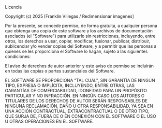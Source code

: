 Licencia

Copyright (c) 2025 [Franklin Villegas / Redimensionar imagenes]

Por la presente, se concede permiso, de forma gratuita, a cualquier persona 
que obtenga una copia de este software y los archivos de documentación asociados (el "Software")
 para utilizarlo sin restricciones, incluyendo, entre otros, los derechos a usar, copiar, modificar, 
fusionar, publicar, distribuir, sublicenciar y/o vender copias del Software, y a 
permitir que las personas a quienes se les proporciona el Software lo hagan, sujeto a las siguientes condiciones:

El aviso de derechos de autor anterior y este aviso de permiso se incluirán en todas las copias o partes 
sustanciales del Software.

EL SOFTWARE SE PROPORCIONA "TAL CUAL", SIN GARANTÍA DE NINGÚN TIPO, EXPRESA O IMPLÍCITA, INCLUYENDO, ENTRE OTRAS, 
LAS GARANTÍAS DE COMERCIABILIDAD, IDONEIDAD PARA UN PROPÓSITO PARTICULAR Y NO INFRACCIÓN. EN NINGÚN CASO LOS AUTORES 
O TITULARES DE LOS DERECHOS DE AUTOR SERÁN RESPONSABLES DE NINGUNA RECLAMACIÓN, DAÑO U OTRA RESPONSABILIDAD, 
YA SEA EN UNA ACCIÓN CONTRACTUAL, EXTRACONTRACTUAL O DE OTRO TIPO, QUE SURJA DE, FUERA DE O EN CONEXIÓN CON EL 
SOFTWARE O EL USO U OTRAS OPERACIONES EN EL SOFTWARE.
